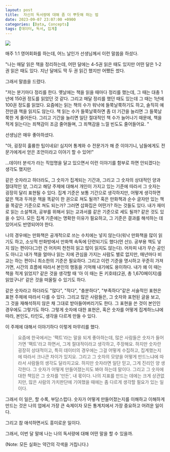 ```yaml
---
layout: post
title:  자신의 독서량에 대해 좀 더 뿌듯해 하는 법
date: 2023-09-07 23:07:00 +0900
categories: [Data, Concepts]
tags: [데이터, 독서, 집계]
---
```


![](https://cojette.files.wordpress.com/2023/09/111.jpg)

매주 1:1 영어회화를 하는데,  어느 날인가 선생님께서 이런 말씀을 하셨다.

"나는 매달 읽은 책을 정리하는데, 어떤 달에는 4-5권 읽은 때도 있지만 어떤 달은 1-2권 읽은 때도 있다. 지난 달에도 딱 두 권 읽긴 했지만 어쨌든 썼다.

그래서 말씀을 드렸다.

"저는 분기마다 정리를 한다. 옛날에는 책을 읽을 때마다 정리를 했는데, 그 때는 대충 1년에 150권 정도를 읽었던 것 같다. 그리고 매달 정리를 했던 때도 있는데 그 때는 1년에 100권 정도를 읽었다. 요즘에는 읽는 책의 수가 워낙에 들쭉날쭉하기도 하고, 솔직히 예전만큼 책을 읽지도 않는다. 책 읽는 수가 들쭉날쭉하면 좀 더 기간을 늘리면 그 들쭉날쭉한 게 줄어든다. 그리고 기간을 늘리면 일단 절대적인 책 수가 늘어나기 때문에, 책을 적게 읽는다는 죄책감이 조금 줄어들며, 그 죄책감을 느낄 빈도도 줄어들어요. "

선생님은 매우 좋아하셨다.

"아, 굉장히 훌륭한 팁이네요! 심지어 통계와 수 전문가가 해 준 이야기니, 남들에게도 전문가에게서 얻은 조언이라고 이야기 할 수 있어!"

...데이터 분석가 라는 직업명을 달고 있으면서 이런 이야기를 함부로 하면 안되겠다는 생각도 했지만.

같은 숫자라고 하더라도, 그 숫자가 집계되는 기간과, 그리고 그 숫자의 상대적인 양과 절대적인 양, 그리고 해당 주제에 대해서 개인이 가지고 있는 기준에 따라서 그 숫자는 굉장히 달리 표현될 수 있다. 집계 기준은 보통 기간으로 생각하지만, 어떻게 생각하면 얇은 책과 두꺼운 책을 똑같이 한 권으로 쳐도 될까? 혹은 만화책과 순수 글자만 있는 책을 똑같은 기준으로 쳐도 되는가? 그러면 삽화집은 어떤가? 하는 것들도 있다. 내가 재미로 읽는 소설책과, 공부를 위해서 읽는 교과서를 같은 기준으로 세도 될까? 같은 것도 있을 수 있다. 모든 집계 기준에는 명확한 이유가 필요하고, 그 기준은 결과를 해석하는 데 있어서도 반영되어야 한다.

나의 경우에는 만화책은 공개적으로 쓰는 수치에는 넣지 않는다(워낙 만화책을 많이 읽기도 하고, 소싯적 만화방에서 만화책 속독에 단련되기도 했다(먼 산)). 공부용 책도 넣지 않는 편이다(그런 건 어차피 천천히 읽고 많이 읽지도 않는다). 어차피 내가 무슨 공인도 아니고 내가 책을 얼마나 읽는 지에 관심을 가지는 사람도 별로 없지만, 매년마다 비교는 하는 편이니 최소한의 기준은 필요하다. 그리고 이런 기준을 명시하고 꾸준히 가져가면, 시간의 흐름에 따라서 본인의 행동을 기억해 내기에도 용이하다. 내가 왜 이 때는 책을 적게 읽었지? 같은 것을 생각할 때 '아 이 때는 돈 키호테(2권, 총 1,670페이지)를 읽었구나!' 같은 것을 떠올릴 수 있기도 하다.

같은 숫자라고 하더라도 "많다", "적다", "충분하다", "부족하다"같은 서술적인 표현은 표현 주체에 따라서 다를 수 있다. 그리고 많은 사람들은, 그 숫자와 표현된 글을 보고, 그 것을 재해석하지 않은 채 그대로 받아들여버리기도 한다. 그 표현을 쓴 것이 본인인 경우에도 그렇기도 하다. 그렇게 숫자에 대한 표현은, 혹은 숫자를 어떻게 집계하느냐에 따라, 본인도, 타인도, 생각을 다르게 만들 수 있다.

이 주제에 대해서 이야기하다 이렇게 마무리를 했다.

> 요즘에 한국에서는 '팩트'라는 말을 되게 좋아하는데, 많은 사람들은 숫자가 들어가면 '팩트'라고 하면서, 그게 절대적이라고 생각하고, 주장해요. 하지만 숫자란 굉장히 상대적이고, 특히 데이터의 경우에는 그걸 어떻게 수집하고, 집계했는지에 따라서 크나큰 차이가 있지요. 그리고 그 숫자의 모양을 어떻게 만드느냐에 따라서 사람들의 생각도 달라지고요. 하지만 숫자라면 일단 믿고, 그게 진리인 양 생각한다. 그 숫자가 어떻게 만들어졌는지도 봐야 하는데 말이다. 
그리고 그 숫자에 대한 책임은 그 숫자를 '만든', 내 몫이다. 나의 지표를 만드는 데에는 크게 상관없지만, 많은 사람의 가치판단에 기여했을 때에는 좀 다르게 생각할 필요가 있는 일이다. 

그래서 이 일은, 할 수록, 부담스럽다. 숫자가 어떻게 만들어졌는지를 이해하고 이해하게 만드는 것은 나의 업에서 가장 큰 숙제이자 모든 통계치에서 가장 중요하고 어려운 일이다.

그리고 참 애석하면서도 흥미로운 일이다. 

그래서, 이번 달 말에 나는 나의 독서량에 대해 어떤 말을 할 수 있을까.

(Note: 모든 실화는 약간의 각색을 거칩니다.)
